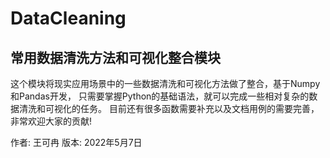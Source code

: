 # DataCleaning 
## 常用数据清洗方法和可视化整合模块

这个模块将现实应用场景中的一些数据清洗和可视化方法做了整合，基于Numpy和Pandas开发，
只需要掌握Python的基础语法，就可以完成一些相对复杂的数据清洗和可视化的任务。
目前还有很多函数需要补充以及文档用例的需要完善，非常欢迎大家的贡献!

作者: 王可冉
版本: 2022年5月7日